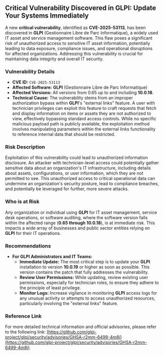 ## Critical Vulnerability Discovered in GLPI: Update Your Systems Immediately

A new **critical vulnerability**, identified as **CVE-2025-53113**, has been discovered in **GLPI** (Gestionnaire Libre de Parc Informatique), a widely used IT asset and service management software. This flaw poses a significant risk of unauthorized access to sensitive IT asset information, potentially leading to data exposure, compliance issues, and operational disruptions for affected organizations. Addressing this vulnerability is crucial for maintaining data integrity and overall IT security.

### Vulnerability Details

*   **CVE ID:** `CVE-2025-53113`
*   **Affected Software:** **GLPI** (Gestionnaire Libre de Parc Informatique)
*   **Affected Versions:** All versions from 0.65 up to and including **10.0.18**.
*   **Technical Cause:** The vulnerability stems from an improper authorization bypass within **GLPI**'s "external links" feature. A user with technician privileges can exploit this feature to craft requests that fetch and display information on items or assets they are not authorized to view, effectively bypassing standard access controls. While no specific malicious payload path is publicly available, the exploitation method involves manipulating parameters within the external links functionality to reference internal data that should be restricted.

### Risk Description

Exploitation of this vulnerability could lead to unauthorized information disclosure. An attacker with technician-level access could potentially gather sensitive data about an organization's IT infrastructure, including details about assets, configurations, or user information, which they are not permitted to see. This unauthorized access to critical operational data can undermine an organization's security posture, lead to compliance breaches, and potentially be leveraged for further, more severe attacks.

### Who is at Risk

Any organization or individual using **GLPI** for IT asset management, service desk operations, or software auditing, where the software version falls within the affected range (**0.65 through 10.0.18**), is at immediate risk. This impacts a wide array of businesses and public sector entities relying on **GLPI** for their IT operations.

### Recommendations

*   **For GLPI Administrators and IT Teams:**
    *   **Immediate Update:** The most critical step is to update your **GLPI** installation to version **10.0.19** or higher as soon as possible. This version contains the patch that fully addresses the vulnerability.
    *   **Review User Permissions:** While updating, review existing user permissions, especially for technician roles, to ensure they adhere to the principle of least privilege.
    *   **Monitor Logs:** Increase vigilance in monitoring **GLPI** access logs for any unusual activity or attempts to access unauthorized resources, particularly involving the "external links" feature.

### Reference Link

For more detailed technical information and official advisories, please refer to the following link: [https://github.com/glpi-project/glpi/security/advisories/GHSA-r2mm-6499-4m8j](https://github.com/glpi-project/glpi/security/advisories/GHSA-r2mm-6499-4m8j)
